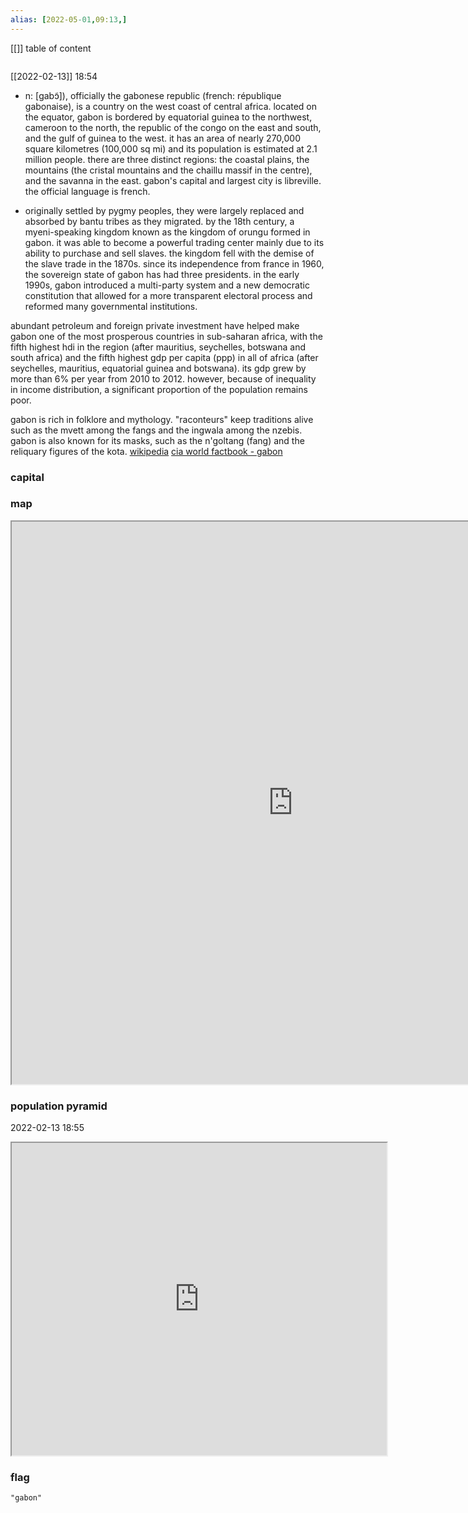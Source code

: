 ```yaml
---
alias: [2022-05-01,09:13,]
---
```

[[]]
table of content
```toc
```
[[2022-02-13]] 18:54
- n: ​[ɡabɔ̃]), officially the gabonese republic (french: république gabonaise), is a country on the west coast of central africa. located on the equator, gabon is bordered by equatorial guinea to the northwest, cameroon to the north, the republic of the congo on the east and south, and the gulf of guinea to the west. it has an area of nearly 270,000 square kilometres (100,000 sq mi) and its population is estimated at 2.1 million people. there are three distinct regions: the coastal plains, the mountains (the cristal mountains and the chaillu massif in the centre), and the savanna in the east. gabon's capital and largest city is libreville. the official language is french.

- originally settled by pygmy peoples, they were largely replaced and absorbed by bantu tribes as they migrated. by the 18th century, a myeni-speaking kingdom known as the kingdom of orungu formed in gabon.  it was able to become a powerful trading center mainly due to its ability to purchase and sell slaves. the kingdom fell with the demise of the slave trade in the 1870s. since its independence from france in 1960, the sovereign state of gabon has had three presidents. in the early 1990s, gabon introduced a multi-party system and a new democratic constitution that allowed for a more transparent electoral process and reformed many governmental institutions.

abundant petroleum and foreign private investment have helped make gabon one of the most prosperous countries in sub-saharan africa, with the fifth highest hdi in the region (after mauritius, seychelles, botswana and south africa) and the fifth highest gdp per capita (ppp) in all of africa (after seychelles, mauritius, equatorial guinea and botswana). its gdp grew by more than 6% per year from 2010 to 2012. however, because of inequality in income distribution, a significant proportion of the population remains poor.

gabon is rich in folklore and mythology. "raconteurs" keep traditions alive such as the mvett among the fangs and the ingwala among the nzebis. gabon is also known for its masks, such as the n'goltang (fang) and the reliquary figures of the kota.
[wikipedia](https://en.wikipedia.org/wiki/gabon)
[cia world factbook - gabon](https://www.cia.gov/the-world-factbook/countries/gabon)
### capital

### map
<iframe src="https://duckduckgo.com/?t=ffab&q=gabon&ia=web&iaxm=about" width="900" height="900" ></iframe>

### population pyramid

2022-02-13 18:55

<iframe src="https://www.populationpyramid.net/gabon/2019/" width="600" height="500" ></iframe>

### flag

```query
"gabon"
```